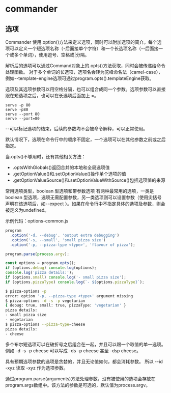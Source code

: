 # commander
## 选项
Commander 使用.option()方法来定义选项，同时可以附加选项的简介。每个选项可以定义一个短选项名称（-后面接单个字符）和一个长选项名称（--后面接一个或多个单词），使用逗号、空格或|分隔。

解析后的选项可以通过Command对象上的.opts()方法获取，同时会被传递给命令处理函数。
对于多个单词的长选项，选项名会转为驼峰命名法（camel-case），例如--template-engine选项可通过program.opts().templateEngine获取。

选项及其选项参数可以用空格分隔，也可以组合成同一个参数。选项参数可以直接跟在短选项之后，也可以在长选项后面加上 =。
```
serve -p 80
serve -p80
serve --port 80
serve --port=80
```
--可以标记选项的结束，后续的参数均不会被命令解释，可以正常使用。

默认情况下，选项在命令行中的顺序不固定，一个选项可以在其他参数之前或之后指定。

当.opts()不够用时，还有其他相关方法：

- .optsWithGlobals()返回合并的本地和全局选项值
- .getOptionValue()和.setOptionValue()操作单个选项的值
- .getOptionValueSource()和.setOptionValueWithSource()包括选项值的来源

常用选项类型，boolean 型选项和带参数选项
有两种最常用的选项，一类是 boolean 型选项，选项无需配置参数，另一类选项则可以设置参数（使用尖括号声明在该选项后，如--expect <value>）。如果在命令行中不指定具体的选项及参数，则会被定义为undefined。

示例代码：options-common.js

```javascript
program
  .option('-d, --debug', 'output extra debugging')
  .option('-s, --small', 'small pizza size')
  .option('-p, --pizza-type <type>', 'flavour of pizza');

program.parse(process.argv);

const options = program.opts();
if (options.debug) console.log(options);
console.log('pizza details:');
if (options.small) console.log('- small pizza size');
if (options.pizzaType) console.log(`- ${options.pizzaType}`);

```

```bash
$ pizza-options -p
error: option '-p, --pizza-type <type>' argument missing
$ pizza-options -d -s -p vegetarian
{ debug: true, small: true, pizzaType: 'vegetarian' }
pizza details:
- small pizza size
- vegetarian
$ pizza-options --pizza-type=cheese
pizza details:
- cheese
```
多个布尔短选项可以在破折号之后组合在一起，并且可以跟一个取值的单一选项。 例如 -d -s -p cheese 可以写成 -ds -p cheese 甚至 -dsp cheese。

具有预期选项参数的选项是贪婪的，并且无论值如何，都会消耗参数。 所以 --id -xyz 读取 -xyz 作为选项参数。

通过program.parse(arguments)方法处理参数，没有被使用的选项会存放在program.args数组中。该方法的参数是可选的，默认值为process.argv。